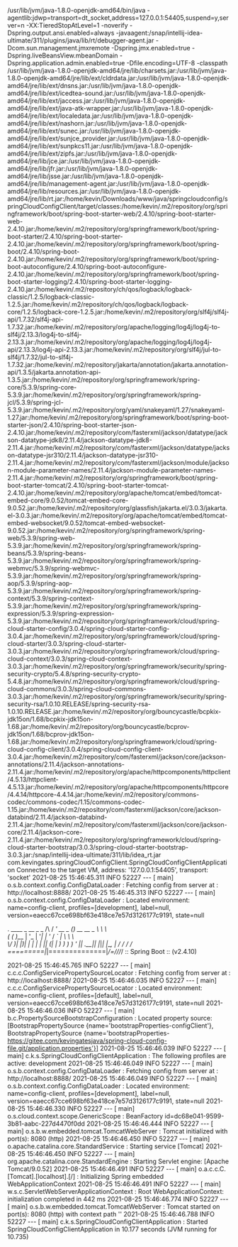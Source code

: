 /usr/lib/jvm/java-1.8.0-openjdk-amd64/bin/java -agentlib:jdwp=transport=dt_socket,address=127.0.0.1:54405,suspend=y,server=n -XX:TieredStopAtLevel=1 -noverify -Dspring.output.ansi.enabled=always -javaagent:/snap/intellij-idea-ultimate/311/plugins/java/lib/rt/debugger-agent.jar -Dcom.sun.management.jmxremote -Dspring.jmx.enabled=true -Dspring.liveBeansView.mbeanDomain -Dspring.application.admin.enabled=true -Dfile.encoding=UTF-8 -classpath /usr/lib/jvm/java-1.8.0-openjdk-amd64/jre/lib/charsets.jar:/usr/lib/jvm/java-1.8.0-openjdk-amd64/jre/lib/ext/cldrdata.jar:/usr/lib/jvm/java-1.8.0-openjdk-amd64/jre/lib/ext/dnsns.jar:/usr/lib/jvm/java-1.8.0-openjdk-amd64/jre/lib/ext/icedtea-sound.jar:/usr/lib/jvm/java-1.8.0-openjdk-amd64/jre/lib/ext/jaccess.jar:/usr/lib/jvm/java-1.8.0-openjdk-amd64/jre/lib/ext/java-atk-wrapper.jar:/usr/lib/jvm/java-1.8.0-openjdk-amd64/jre/lib/ext/localedata.jar:/usr/lib/jvm/java-1.8.0-openjdk-amd64/jre/lib/ext/nashorn.jar:/usr/lib/jvm/java-1.8.0-openjdk-amd64/jre/lib/ext/sunec.jar:/usr/lib/jvm/java-1.8.0-openjdk-amd64/jre/lib/ext/sunjce_provider.jar:/usr/lib/jvm/java-1.8.0-openjdk-amd64/jre/lib/ext/sunpkcs11.jar:/usr/lib/jvm/java-1.8.0-openjdk-amd64/jre/lib/ext/zipfs.jar:/usr/lib/jvm/java-1.8.0-openjdk-amd64/jre/lib/jce.jar:/usr/lib/jvm/java-1.8.0-openjdk-amd64/jre/lib/jfr.jar:/usr/lib/jvm/java-1.8.0-openjdk-amd64/jre/lib/jsse.jar:/usr/lib/jvm/java-1.8.0-openjdk-amd64/jre/lib/management-agent.jar:/usr/lib/jvm/java-1.8.0-openjdk-amd64/jre/lib/resources.jar:/usr/lib/jvm/java-1.8.0-openjdk-amd64/jre/lib/rt.jar:/home/kevin/Downloads/www/java/springcloudconfig/springCloudConfigClient/target/classes:/home/kevin/.m2/repository/org/springframework/boot/spring-boot-starter-web/2.4.10/spring-boot-starter-web-2.4.10.jar:/home/kevin/.m2/repository/org/springframework/boot/spring-boot-starter/2.4.10/spring-boot-starter-2.4.10.jar:/home/kevin/.m2/repository/org/springframework/boot/spring-boot/2.4.10/spring-boot-2.4.10.jar:/home/kevin/.m2/repository/org/springframework/boot/spring-boot-autoconfigure/2.4.10/spring-boot-autoconfigure-2.4.10.jar:/home/kevin/.m2/repository/org/springframework/boot/spring-boot-starter-logging/2.4.10/spring-boot-starter-logging-2.4.10.jar:/home/kevin/.m2/repository/ch/qos/logback/logback-classic/1.2.5/logback-classic-1.2.5.jar:/home/kevin/.m2/repository/ch/qos/logback/logback-core/1.2.5/logback-core-1.2.5.jar:/home/kevin/.m2/repository/org/slf4j/slf4j-api/1.7.32/slf4j-api-1.7.32.jar:/home/kevin/.m2/repository/org/apache/logging/log4j/log4j-to-slf4j/2.13.3/log4j-to-slf4j-2.13.3.jar:/home/kevin/.m2/repository/org/apache/logging/log4j/log4j-api/2.13.3/log4j-api-2.13.3.jar:/home/kevin/.m2/repository/org/slf4j/jul-to-slf4j/1.7.32/jul-to-slf4j-1.7.32.jar:/home/kevin/.m2/repository/jakarta/annotation/jakarta.annotation-api/1.3.5/jakarta.annotation-api-1.3.5.jar:/home/kevin/.m2/repository/org/springframework/spring-core/5.3.9/spring-core-5.3.9.jar:/home/kevin/.m2/repository/org/springframework/spring-jcl/5.3.9/spring-jcl-5.3.9.jar:/home/kevin/.m2/repository/org/yaml/snakeyaml/1.27/snakeyaml-1.27.jar:/home/kevin/.m2/repository/org/springframework/boot/spring-boot-starter-json/2.4.10/spring-boot-starter-json-2.4.10.jar:/home/kevin/.m2/repository/com/fasterxml/jackson/datatype/jackson-datatype-jdk8/2.11.4/jackson-datatype-jdk8-2.11.4.jar:/home/kevin/.m2/repository/com/fasterxml/jackson/datatype/jackson-datatype-jsr310/2.11.4/jackson-datatype-jsr310-2.11.4.jar:/home/kevin/.m2/repository/com/fasterxml/jackson/module/jackson-module-parameter-names/2.11.4/jackson-module-parameter-names-2.11.4.jar:/home/kevin/.m2/repository/org/springframework/boot/spring-boot-starter-tomcat/2.4.10/spring-boot-starter-tomcat-2.4.10.jar:/home/kevin/.m2/repository/org/apache/tomcat/embed/tomcat-embed-core/9.0.52/tomcat-embed-core-9.0.52.jar:/home/kevin/.m2/repository/org/glassfish/jakarta.el/3.0.3/jakarta.el-3.0.3.jar:/home/kevin/.m2/repository/org/apache/tomcat/embed/tomcat-embed-websocket/9.0.52/tomcat-embed-websocket-9.0.52.jar:/home/kevin/.m2/repository/org/springframework/spring-web/5.3.9/spring-web-5.3.9.jar:/home/kevin/.m2/repository/org/springframework/spring-beans/5.3.9/spring-beans-5.3.9.jar:/home/kevin/.m2/repository/org/springframework/spring-webmvc/5.3.9/spring-webmvc-5.3.9.jar:/home/kevin/.m2/repository/org/springframework/spring-aop/5.3.9/spring-aop-5.3.9.jar:/home/kevin/.m2/repository/org/springframework/spring-context/5.3.9/spring-context-5.3.9.jar:/home/kevin/.m2/repository/org/springframework/spring-expression/5.3.9/spring-expression-5.3.9.jar:/home/kevin/.m2/repository/org/springframework/cloud/spring-cloud-starter-config/3.0.4/spring-cloud-starter-config-3.0.4.jar:/home/kevin/.m2/repository/org/springframework/cloud/spring-cloud-starter/3.0.3/spring-cloud-starter-3.0.3.jar:/home/kevin/.m2/repository/org/springframework/cloud/spring-cloud-context/3.0.3/spring-cloud-context-3.0.3.jar:/home/kevin/.m2/repository/org/springframework/security/spring-security-crypto/5.4.8/spring-security-crypto-5.4.8.jar:/home/kevin/.m2/repository/org/springframework/cloud/spring-cloud-commons/3.0.3/spring-cloud-commons-3.0.3.jar:/home/kevin/.m2/repository/org/springframework/security/spring-security-rsa/1.0.10.RELEASE/spring-security-rsa-1.0.10.RELEASE.jar:/home/kevin/.m2/repository/org/bouncycastle/bcpkix-jdk15on/1.68/bcpkix-jdk15on-1.68.jar:/home/kevin/.m2/repository/org/bouncycastle/bcprov-jdk15on/1.68/bcprov-jdk15on-1.68.jar:/home/kevin/.m2/repository/org/springframework/cloud/spring-cloud-config-client/3.0.4/spring-cloud-config-client-3.0.4.jar:/home/kevin/.m2/repository/com/fasterxml/jackson/core/jackson-annotations/2.11.4/jackson-annotations-2.11.4.jar:/home/kevin/.m2/repository/org/apache/httpcomponents/httpclient/4.5.13/httpclient-4.5.13.jar:/home/kevin/.m2/repository/org/apache/httpcomponents/httpcore/4.4.14/httpcore-4.4.14.jar:/home/kevin/.m2/repository/commons-codec/commons-codec/1.15/commons-codec-1.15.jar:/home/kevin/.m2/repository/com/fasterxml/jackson/core/jackson-databind/2.11.4/jackson-databind-2.11.4.jar:/home/kevin/.m2/repository/com/fasterxml/jackson/core/jackson-core/2.11.4/jackson-core-2.11.4.jar:/home/kevin/.m2/repository/org/springframework/cloud/spring-cloud-starter-bootstrap/3.0.3/spring-cloud-starter-bootstrap-3.0.3.jar:/snap/intellij-idea-ultimate/311/lib/idea_rt.jar com.kevingates.springCloudConfigClient.SpringCloudConfigClientApplication
Connected to the target VM, address: '127.0.0.1:54405', transport: 'socket'
2021-08-25 15:46:45.311  INFO 52227 --- [           main] o.s.b.context.config.ConfigDataLoader    : Fetching config from server at : http://localhost:8888/
2021-08-25 15:46:45.313  INFO 52227 --- [           main] o.s.b.context.config.ConfigDataLoader    : Located environment: name=config-client, profiles=[development], label=null, version=eaecc67cce698bf63e418ce7e57d3126177c9191, state=null

.   ____          _            __ _ _
/\\ / ___'_ __ _ _(_)_ __  __ _ \ \ \ \
( ( )\___ | '_ | '_| | '_ \/ _` | \ \ \ \
\\/  ___)| |_)| | | | | || (_| |  ) ) ) )
'  |____| .__|_| |_|_| |_\__, | / / / /
=========|_|==============|___/=/_/_/_/
:: Spring Boot ::               (v2.4.10)

2021-08-25 15:46:45.765  INFO 52227 --- [           main] c.c.c.ConfigServicePropertySourceLocator : Fetching config from server at : http://localhost:8888/
2021-08-25 15:46:46.035  INFO 52227 --- [           main] c.c.c.ConfigServicePropertySourceLocator : Located environment: name=config-client, profiles=[default], label=null, version=eaecc67cce698bf63e418ce7e57d3126177c9191, state=null
2021-08-25 15:46:46.036  INFO 52227 --- [           main] b.c.PropertySourceBootstrapConfiguration : Located property source: [BootstrapPropertySource {name='bootstrapProperties-configClient'}, BootstrapPropertySource {name='bootstrapProperties-https://gitee.com/kevingatesjava/spring-cloud-config-file.git/application.properties'}]
2021-08-25 15:46:46.039  INFO 52227 --- [           main] c.k.s.SpringCloudConfigClientApplication : The following profiles are active: development
2021-08-25 15:46:46.049  INFO 52227 --- [           main] o.s.b.context.config.ConfigDataLoader    : Fetching config from server at : http://localhost:8888/
2021-08-25 15:46:46.049  INFO 52227 --- [           main] o.s.b.context.config.ConfigDataLoader    : Located environment: name=config-client, profiles=[development], label=null, version=eaecc67cce698bf63e418ce7e57d3126177c9191, state=null
2021-08-25 15:46:46.330  INFO 52227 --- [           main] o.s.cloud.context.scope.GenericScope     : BeanFactory id=dc68e041-9599-3b81-aabc-227d4470f0dd
2021-08-25 15:46:46.444  INFO 52227 --- [           main] o.s.b.w.embedded.tomcat.TomcatWebServer  : Tomcat initialized with port(s): 8080 (http)
2021-08-25 15:46:46.450  INFO 52227 --- [           main] o.apache.catalina.core.StandardService   : Starting service [Tomcat]
2021-08-25 15:46:46.450  INFO 52227 --- [           main] org.apache.catalina.core.StandardEngine  : Starting Servlet engine: [Apache Tomcat/9.0.52]
2021-08-25 15:46:46.491  INFO 52227 --- [           main] o.a.c.c.C.[Tomcat].[localhost].[/]       : Initializing Spring embedded WebApplicationContext
2021-08-25 15:46:46.491  INFO 52227 --- [           main] w.s.c.ServletWebServerApplicationContext : Root WebApplicationContext: initialization completed in 442 ms
2021-08-25 15:46:46.774  INFO 52227 --- [           main] o.s.b.w.embedded.tomcat.TomcatWebServer  : Tomcat started on port(s): 8080 (http) with context path ''
2021-08-25 15:46:46.788  INFO 52227 --- [           main] c.k.s.SpringCloudConfigClientApplication : Started SpringCloudConfigClientApplication in 10.177 seconds (JVM running for 10.735)
